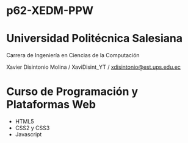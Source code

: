 # p62-XEDM-PPW

# Universidad Politécnica Salesiana
Carrera de Ingeniería en Ciencias de la Computación

Xavier Disintonio Molina / XaviDisint_YT / xdisintonio@est.ups.edu.ec

# Curso de Programación y Plataformas Web

- HTML5
- CSS2 y CSS3
- Javascript


